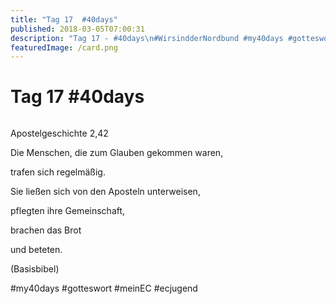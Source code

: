 ```yaml
---
title: "Tag 17  #40days"
published: 2018-03-05T07:00:31
description: "Tag 17 - #40days\n#WirsindderNordbund #my40days #gotteswort #meinEC #ecjugend"
featuredImage: /card.png
---
```


# Tag 17  #40days

<img loading="lazy" src="/old/40DAYS_03-05_IN-tag-17.jpg" alt>

Apostelgeschichte 2,42

Die Menschen, die zum Glauben gekommen waren,

trafen sich regelmäßig.

Sie ließen sich von den Aposteln unterweisen,

pflegten ihre Gemeinschaft,

brachen das Brot

und beteten.

(Basisbibel)

#my40days #gotteswort #meinEC #ecjugend